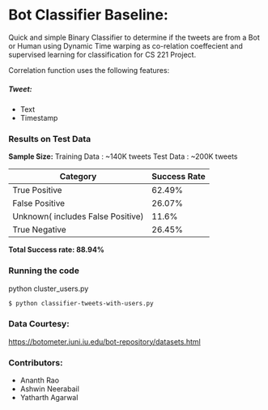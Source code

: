 # Bot Classifier Baseline:

Quick and simple Binary Classifier to determine if the tweets are from a Bot or Human using Dynamic Time warping as co-relation coeffecient and supervised learning for classification for CS 221 Project.

Correlation function uses the following features:

##### Tweet:
- Text
- Timestamp

### Results on Test Data
**Sample Size:**
Training Data : ~140K tweets
Test Data : ~200K tweets

| Category | Success Rate |
| ------ | ------ |
| True Positive | 62.49% |
| False Positive | 26.07% |
| Unknown( includes False Positive) | 11.6% |
| True Negative | 26.45% |

**Total Success rate: 88.94%**

### Running the code
python cluster_users.py


```sh
$ python classifier-tweets-with-users.py
```

### Data Courtesy:
https://botometer.iuni.iu.edu/bot-repository/datasets.html

### Contributors:
 - Ananth Rao
 - Ashwin Neerabail
- Yatharth Agarwal